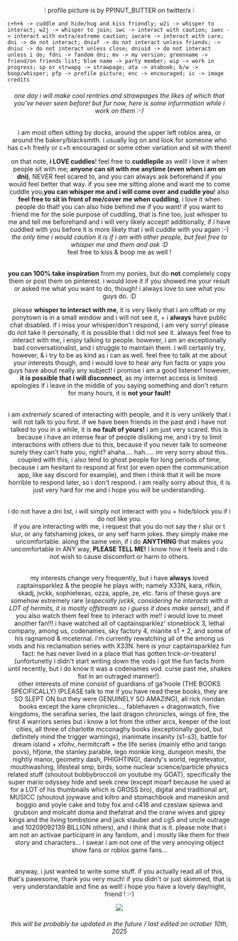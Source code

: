 <p align="center">❕ profile picture is by PPINUT_BUTTER on twitter/x ❕ 

    c+h+k -> cuddle and hide/hug and kiss friendly; w2i -> whisper to interact; w2j -> whisper to join; iwc -> interact with caution; iwec -> interact with extra/extreme caution; iwcare -> interact with care; dni -> do not interact; dniuf -> do not interact unless friends; -> dniuc -> do not interact unless close; dniuid -> do not interact unless i do; fdni -> fandom dni; mv -> my version; greenname -> friend/on friends list; blue name -> party member; wip -> work in progress; sp or strwapg -> strawpage; ata -> atabook; b/w -> boop/whisper; pfp -> profile picture; enc -> encouraged; ic -> image credits

###### <p align=center>one day i will make cool rentries and strawpages the likes of which that you've never seen before! but fur now, here is some infurrmation while i work on them :-)

<div align="center"

 i am most often sitting by docks, around the upper left roblox area, or around the bakery/blacksmith. i usually log on and look for someone who has c+h freely or c+h encouraged or some other variation and sit with them!

 on that note, **i LOVE cuddles**! feel free to **cuddlepile** as well! i love it when people sit with me;  **anyone can sit with me anytime (even when i am on dni)**, NEVER feel scared to, and you can always ask beforehand if you would feel better that way. if you see me sitting alone and want me to come cuddle you,**you can whisper me and i will come over and cuddle you**! also **feel free to sit in front of me/cover me when cuddling**, i love it when people do that! you can also hide behind me if you want! if you want to friend me for the sole purpose of cuddling, that is fine too, just whisper to me and tell me beforehand and i will very likely accept! additionally, if i have cuddled with you before it is more likely that i will cuddle with you again :-)  <br> *the only time i would caution it is if i am with other people, but feel free to whisper me and them and ask :D* <br> feel free to kiss & boop me as well !

   <br> **you can 100% take inspiration** from my ponies, but do **not** completely copy them or post them on pinterest. i would love it if you showed me your result or asked me what you want to do, though! i always love to see what you guys do. :D

 please **whisper to interact with me**, it is very likely that i am offtab or my ponytown is in a small window and i will not see it, + i **always** have public chat disabled. if i miss your whisper/don't respond, i am very sorry! please do not take it personally, it is possible that i did not see it.  always feel free to interact with me, i enjoy talking to people. however, i am an exceptionally bad conversationalist, and i struggle to maintain them. i will certainly try, however, & i try to be as kind as i can as well. feel free to talk at me about your interests though, and i would love to hear any fun facts or yaps you guys have about really any subject! i promise i am a good listener! however, **it is possible that i will disconnect**, as my internet access is limited. apologies if i leave in the middle of you saying something and don't return for many hours, it is **not your fault!**

  <br> i am _extremely_ scared of interacting with people, and it is very unlikely that i will not talk to you first. if we have been friends in the past and i have not talked to you in a while, it is **no fault of yours!** i am just very scared. this is because i have an intense fear of people disliking me, and i try to limit interactions with others due to this, because if you never talk to someone surely they can't hate you, right? ahaha.... hah..... im very sorry about this.. <br> coupled with this, i also tend to ghost people for long periods of time, because i am hesitant to respond at first (or even open the communication app, like say discord for example), and then i think that it will be more horrible to respond later, so i don't respond. i am really sorry about this, it is just very hard for me and i hope you will be understanding.

  <br> i do not have a dni list, i will simply not interact with you + hide/block you if i do not like you. 
  <br> if you are interacting with me, i request that you do not say the r slur or t slur, or any fatshaming jokes, or any self harm jokes. they simply make me uncomfortable. along the same vein, if i do **ANYTHING** that makes you uncomfortable in ANY way, **PLEASE TELL ME!** I know how it feels and i do not wish to cause discomfort or harm to others.


  <br> my interests change very frequently, but i have **always** loved captainsparklez & the people he plays with; namely X33N, kara, rifkin, skadj, jvckk, sophietexas, ozza, apple, ze, etc. fans of these guys are somehow extremely rare (_especially jvckk, considering he interacts with a LOT of hermits, it is mostly offstream so i guess it does make sense_), and if you also watch them feel free to interact with me!! i would love to meet another fan!!! i have watched all of captainsparklez' stoneblock 3, lethal company, among us, codenames, sky factory 4, mianite s1 + 2, and some of his ragnamod & mceternal. i'm currently rewatching all of the among us vods and his reclamation series with X33N. here is your captainsparklez fun fact: he has never lived in a place that has gotten trick-or-treaters! (unfortunetly i didn't start writing down the vods i got the fun facts from until recently, but i do know it was a codenames vod. curse past me, shakes fist in an outraged manner!).
  <br> other interests of mine consist of guardians of ga'hoole (THE BOOKS SPECIFICALLY) (PLEASE talk to me if you have read these books, they are SO SLEPT ON but they were GENUINELY SO AMAZING), all rick rioridan books except the kane chronicles..., fablehaven + dragonwatch, five kingdoms, the serafina series, the last dragon chronicles, wings of fire, the first 4 warriors series but i know a lot from the other arcs, keeper of the lost cities, all three of charlotte mcconaghy books (exceptionally good, but definitely mind the trigger warnings), inanimate insanity (s1-s3), battle for dream island + xfohv, hermitcraft + the life series (mainly etho and tango povs), hfjone, the stanley parable, lego monkie king, dungeon meshi, the nightly manor, geometry dash, PHIGHTING!, dandy's world, regretevator, mouthwashing, lifesteal smp, birds, some nuclear science/particle physics related stuff (shoutout bobbybroccoli on youtube my GOAT), specifically the super mario odyssey hide and seek crew (except moarf because he used ai for a LOT of his thumbnails which is GROSS bro), digital and traditional art, MUSICC (shoutout joywave and kiltro and stomachbook and maneskin and boggio and yoyle cake and toby fox and c418 and czeslaw spiewa and grubson and molcaht doma and thefatrat and the crane wives and gipsy kings and the living tombstone and jack stauber and cg5 and uncle outrage and 10209092139 BILLION others), and i think that is it. please note that i am not an activae participant in any fandom, and i mostly like them for their story and characters... i swear i am not one of the very annoying object show fans or roblox game fans...
  

  <br> anyway, i just wanted to write some stuff. if you actually read all of this, that's pawesome, thank you very much! if you didn't or just skimmed, that is very understandable and fine as well! i hope you have a lovely day/night, friend ! :-) <br>

  ![](https://komarev.com/ghpvc/?username=objectsinmirror&color=yellowgreen&style=plastic&label=wild+animals+currently+infesting+captainsparklez'+house) 


###### <p align=center> this will be probably be updated in the future / last edited on october 10th, 2025
